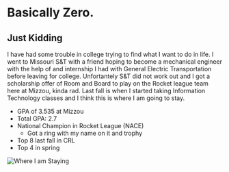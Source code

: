# Basically Zero. 

## Just Kidding

I have had some trouble in college trying to find what I want to do in life. I went to Missouri S&T with a friend hoping to become a mechanical engineer with the help of and internship I had with General Electric Transportation before leaving for college.  Unfortantely S&T did not work out and I got a scholarship offer of Room and Board to play on the Rocket league team here at Mizzou, kinda rad. Last fall is when I started taking Information Technology classes and I think this is where I am going to stay. 

- GPA of 3.535 at Mizzou
- Total GPA: 2.7
- National Champion in Rocket League (NACE)
  - Got a ring with my name on it and trophy
- Top 8 last fall in CRL
- Top 4 in spring

![Where I am Staying](https://i0.wp.com/marketbusinessnews.com/wp-content/uploads/2018/11/Information-Technology.jpg?w=1044&ssl=1)
